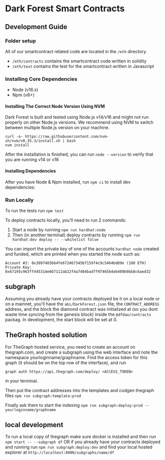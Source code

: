 # Dark Forest Smart Contracts

## Development Guide

### Folder setup

All of our smartcontract related code are located in the `/eth` directory.

- `/eth/contracts` contains the smartcontract code written in solidity
- `/eth/test` contains the test for the smartcontract written in Javascript

### Installing Core Dependencies

- Node (v16.x)
- Npm (v8+)

#### Installing The Correct Node Version Using NVM

Dark Forest is built and tested using Node.js v14/v16 and might not run properly on other Node.js versions. We recommend using NVM to switch between multiple Node.js version on your machine.

```
curl -o- https://raw.githubusercontent.com/nvm-sh/nvm/v0.35.3/install.sh | bash
nvm install
```

After the installation is finished, you can run `node --version` to verify that you are running v14 or v16

#### Installing Dependencies

After you have Node & Npm installed, run `npm ci` to install dev dependencies:

### Run Locally

To run the tests run `npm test`

To deploy contracts locally, you'll need to run 2 commands:

1. Start a node by running `npm run hardhat:node`
2. Then (in another terminal) deploy contracts by running `npm run hardhat:dev deploy -- --whitelist false`

You can import the private key of one of the accounts `hardhat node` created and funded, which are printed when you started the node such as:

```
Account #2: 0x3097403b64fe672467345bf159f4c9c5464bd89e (100 ETH)
Private Key: 0x67195c963ff445314e667112ab22f4a7404bad7f9746564eb409b9bb8c6aed32
```

## subgraph

Assuming you already have your contracts deployed be it on a local node or on a mainnet, you'll have the `abi/DarkForest.json` file, the `CONTRACT_ADDRESS` address, and the block the diamond contract was initialized at (so you dont waste time syncing from the genesis block) inside the `@dfdao/contracts` packag. In development, the start block will be set at 0.

## TheGraph hosted solution

For TheGraph hosted service, you need to create an account on thegraph.com, and create a subgraph using the web interface and note the namespace yourloginname/graphname. Find the access token for this graph (it should be on the top row of the interface), and run

`graph auth https://api.thegraph.com/deploy/ <ACCESS_TOKEN>`

in your terminal.

Then put the contract addresses into the templates and codgen thegraph files
`npm run subgraph:template:prod`

Finally ask them to start the indexing
`npm run subgraph:deploy:prod -- yourloginname/graphname`

## local development

To run a local copy of thegraph make sure docker is installed and then run `npm start -- --subgraph df` OR if you already have your contracts deployed and running run `npm run subgraph:deploy:dev` and find your local hosted explorer at `http://localhost:8000/subgraphs/name/df`

